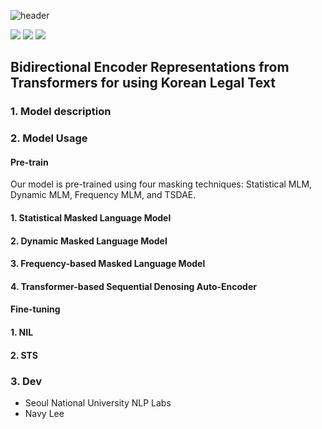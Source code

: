 ![header](https://capsule-render.vercel.app/api?type=transparent&color=gradient&height=300&section=header&text=%20KRLawBERT%20&fontColor=f7e600&textBg=true&fontSize=100)

<img src="https://img.shields.io/badge/BERT-f7e600?style=flat-square&logo=Gitee&logoColor=black"/> <img src="https://img.shields.io/badge/Python-f7e600?style=flat-square&logo=Python&logoColor=black"/> <img src="https://img.shields.io/badge/Colab-f7e600?style=flat-square&logo=Google Colab&logoColor=black"/> 


## Bidirectional Encoder Representations from Transformers for using Korean Legal Text

### 1. Model description



### 2. Model Usage
#### Pre-train
Our model is pre-trained using four masking techniques: Statistical MLM, Dynamic MLM, Frequency MLM, and TSDAE.

#### 1. Statistical Masked Language Model

#### 2. Dynamic Masked Language Model

#### 3. Frequency-based Masked Language Model

#### 4. Transformer-based Sequential Denosing Auto-Encoder

#### Fine-tuning

#### 1. NIL

#### 2. STS


### 3. Dev
  - Seoul National University NLP Labs
  - Navy Lee

